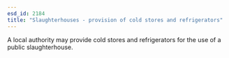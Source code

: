 ```yaml
---
esd_id: 2184
title: "Slaughterhouses - provision of cold stores and refrigerators"
---
```


A local authority may provide cold stores and refrigerators for the use of a public slaughterhouse.

